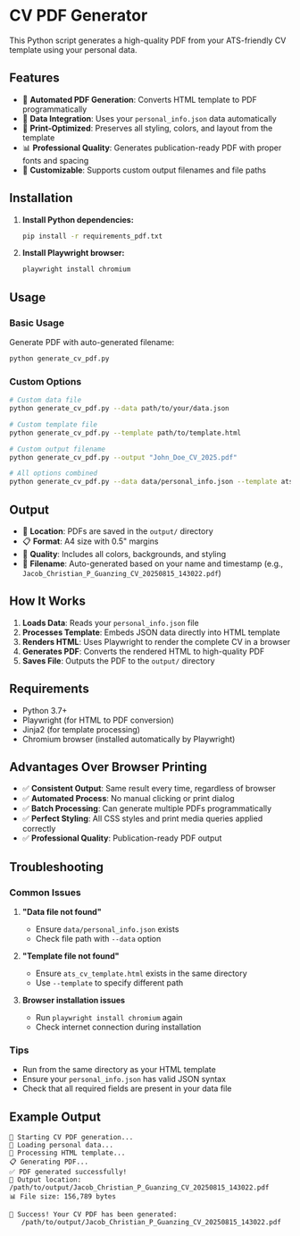 # CV PDF Generator

This Python script generates a high-quality PDF from your ATS-friendly CV template using your personal data.

## Features

- 🚀 **Automated PDF Generation**: Converts HTML template to PDF programmatically
- 📄 **Data Integration**: Uses your `personal_info.json` data automatically
- 🎨 **Print-Optimized**: Preserves all styling, colors, and layout from the template
- 📊 **Professional Quality**: Generates publication-ready PDF with proper fonts and spacing
- 🔧 **Customizable**: Supports custom output filenames and file paths

## Installation

1. **Install Python dependencies:**
   ```bash
   pip install -r requirements_pdf.txt
   ```

2. **Install Playwright browser:**
   ```bash
   playwright install chromium
   ```

## Usage

### Basic Usage
Generate PDF with auto-generated filename:
```bash
python generate_cv_pdf.py
```

### Custom Options
```bash
# Custom data file
python generate_cv_pdf.py --data path/to/your/data.json

# Custom template file
python generate_cv_pdf.py --template path/to/template.html

# Custom output filename
python generate_cv_pdf.py --output "John_Doe_CV_2025.pdf"

# All options combined
python generate_cv_pdf.py --data data/personal_info.json --template ats_cv_template.html --output "My_CV.pdf"
```

## Output

- 📁 **Location**: PDFs are saved in the `output/` directory
- 📋 **Format**: A4 size with 0.5" margins
- 🎨 **Quality**: Includes all colors, backgrounds, and styling
- 📱 **Filename**: Auto-generated based on your name and timestamp (e.g., `Jacob_Christian_P_Guanzing_CV_20250815_143022.pdf`)

## How It Works

1. **Loads Data**: Reads your `personal_info.json` file
2. **Processes Template**: Embeds JSON data directly into HTML template
3. **Renders HTML**: Uses Playwright to render the complete CV in a browser
4. **Generates PDF**: Converts the rendered HTML to high-quality PDF
5. **Saves File**: Outputs the PDF to the `output/` directory

## Requirements

- Python 3.7+
- Playwright (for HTML to PDF conversion)
- Jinja2 (for template processing)
- Chromium browser (installed automatically by Playwright)

## Advantages Over Browser Printing

- ✅ **Consistent Output**: Same result every time, regardless of browser
- ✅ **Automated Process**: No manual clicking or print dialog
- ✅ **Batch Processing**: Can generate multiple PDFs programmatically
- ✅ **Perfect Styling**: All CSS styles and print media queries applied correctly
- ✅ **Professional Quality**: Publication-ready PDF output

## Troubleshooting

### Common Issues

1. **"Data file not found"**
   - Ensure `data/personal_info.json` exists
   - Check file path with `--data` option

2. **"Template file not found"**
   - Ensure `ats_cv_template.html` exists in the same directory
   - Use `--template` to specify different path

3. **Browser installation issues**
   - Run `playwright install chromium` again
   - Check internet connection during installation

### Tips

- Run from the same directory as your HTML template
- Ensure your `personal_info.json` has valid JSON syntax
- Check that all required fields are present in your data file

## Example Output

```
🚀 Starting CV PDF generation...
📄 Loading personal data...
🔧 Processing HTML template...
📋 Generating PDF...
✅ PDF generated successfully!
📁 Output location: /path/to/output/Jacob_Christian_P_Guanzing_CV_20250815_143022.pdf
📊 File size: 156,789 bytes

🎉 Success! Your CV PDF has been generated:
   /path/to/output/Jacob_Christian_P_Guanzing_CV_20250815_143022.pdf
```